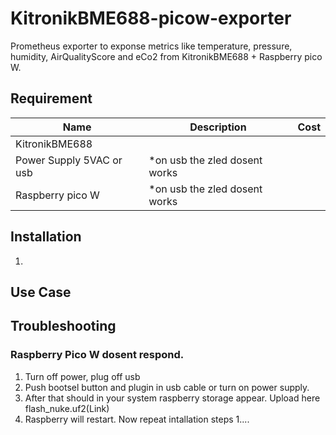 # KitronikBME688-picow-exporter

Prometheus exporter to exponse metrics like temperature, pressure, humidity, AirQualityScore and eCo2 from KitronikBME688 + Raspberry pico W. 


## Requirement 

Name     | Description | Cost
---------|-------------|----
KitronikBME688 |  | 
Power Supply 5VAC or usb | *on usb  the zled dosent works |
Raspberry pico W | *on usb  the zled dosent works | 

## Installation

1. 

## Use Case

## Troubleshooting 

### Raspberry Pico W dosent respond.
1. Turn off power, plug off usb
2. Push bootsel button and plugin in usb cable or turn on power supply.
3. After that should in your system raspberry storage appear. Upload here flash_nuke.uf2(Link)
4. Raspberry will restart. Now repeat intallation steps 1.... 
